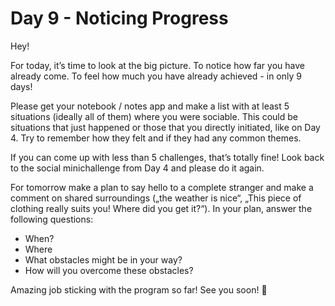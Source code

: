 # Day 9 - Noticing Progress

Hey!

For today, it’s time to look at the big picture. To notice how far you have already come. To feel how
much you have already achieved - in only 9 days!

Please get your notebook / notes app and make a list with at least 5 situations (ideally all of them)
where you were sociable. This could be situations that just happened or those that you directly
initiated, like on Day 4. Try to remember how they felt and if they had any common themes.

If you can come up with less than 5 challenges, that’s totally fine! Look back to the social minichallenge from Day 4 and please do it again.

For tomorrow make a plan to say hello to a complete stranger and make a comment on shared
surroundings („the weather is nice“, „This piece of clothing really suits you! Where did you get it?“).
In your plan, answer the following questions:

- When?
- Where
- What obstacles might be in your way?
- How will you overcome these obstacles?

Amazing job sticking with the program so far! See you soon! 💚

